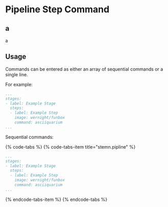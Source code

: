 # Pipeline Step Command

## a

a

## Usage

Commands can be entered as either an array of sequential commands or a single line. 

For example:

```yaml
...
stages:
- label: Example Stage
  steps:
  - label: Example Step
    image: wernight/funbox
    command: asciiquarium
...
```

Sequential commands:

{% code-tabs %}
{% code-tabs-item title="stemn.pipline" %}
```yaml
...
stages:
- label: Example Stage
  steps:
  - label: Example Step
    image: wernight/funbox
    command: asciiquarium
...
```
{% endcode-tabs-item %}
{% endcode-tabs %}

